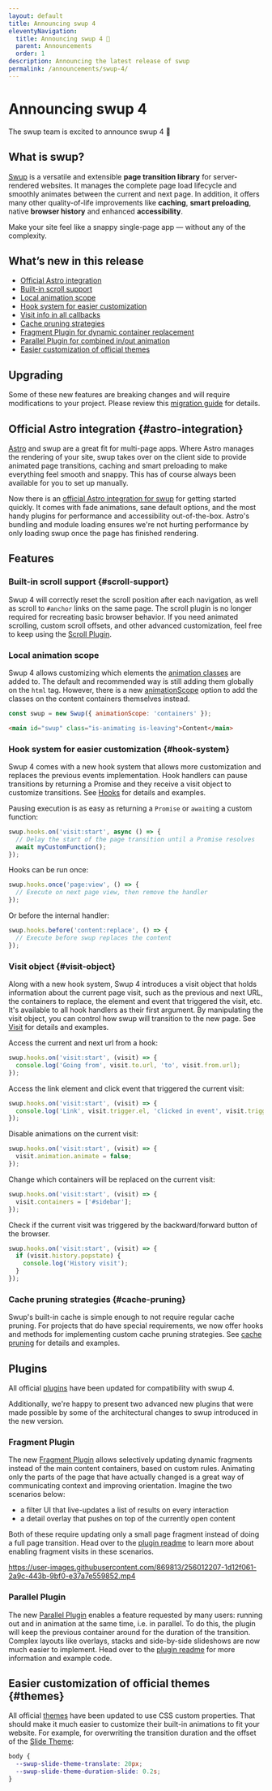 ```yaml
---
layout: default
title: Announcing swup 4
eleventyNavigation:
  title: Announcing swup 4 🎉
  parent: Announcements
  order: 1
description: Announcing the latest release of swup
permalink: /announcements/swup-4/
---
```


# Announcing swup 4

The swup team is excited to announce swup 4 🎉

## What is swup?

[Swup](https://swup.js.org/) is a versatile and extensible **page transition library** for server-rendered websites.
It manages the complete page load lifecycle and smoothly animates between the current and next
page. In addition, it offers many other quality-of-life improvements like **caching**, **smart preloading**,
native **browser history** and enhanced **accessibility**.

Make your site feel like a snappy single-page app — without any of the complexity.

## What’s new in this release

- [Official Astro integration](#astro-integration)
- [Built-in scroll support](#scroll-support)
- [Local animation scope](#local-animation-scope)
- [Hook system for easier customization](#hook-system)
- [Visit info in all callbacks](#visit-object)
- [Cache pruning strategies](#cache-pruning)
- [Fragment Plugin for dynamic container replacement](#fragment-plugin)
- [Parallel Plugin for combined in/out animation](#parallel-plugin)
- [Easier customization of official themes](#themes)

## Upgrading

Some of these new features are breaking changes and will require modifications to your project.
Please review this [migration guide](/getting-started/upgrading) for details.

## Official Astro integration {#astro-integration}

[Astro](https://astro.build/) and swup are a great fit for multi-page apps. Where Astro manages the
rendering of your site, swup takes over on the client side to provide animated page transitions,
caching and smart preloading to make everything feel smooth and snappy. This has of course always
been available for you to set up manually.

Now there is an [official Astro integration for swup](https://github.com/swup/astro) for getting
started quickly. It comes with fade animations, sane default options, and the most handy plugins
for performance and accessibility out-of-the-box. Astro's bundling and module loading ensures we're
not hurting performance by only loading swup once the page has finished rendering.

## Features

### Built-in scroll support {#scroll-support}

Swup 4 will correctly reset the scroll position after each navigation, as well as scroll to `#anchor`
links on the same page. The scroll plugin is no longer required for recreating basic browser
behavior. If you need animated scrolling, custom scroll offsets, and other advanced customization,
feel free to keep using the [Scroll Plugin](/plugins/scroll-plugin/).

### Local animation scope

Swup 4 allows customizing which elements the [animation classes](/getting-started/how-it-works/#animation-classes)
are added to. The default and recommended way is still adding them globally on the `html` tag.
However, there is a new [animationScope](/options/#animation-scope) option to add the classes on
the content containers themselves instead.

```js
const swup = new Swup({ animationScope: 'containers' });
```

```html
<main id="swup" class="is-animating is-leaving">Content</main>
```

### Hook system for easier customization {#hook-system}

Swup 4 comes with a new hook system that allows more customization and replaces the previous events
implementation. Hook handlers can pause transitions by returning a Promise and they receive a
visit object to customize transitions. See [Hooks](/hooks/) for details and examples.

Pausing execution is as easy as returning a `Promise` or `await`ing a custom function:

```javascript
swup.hooks.on('visit:start', async () => {
  // Delay the start of the page transition until a Promise resolves
  await myCustomFunction();
});
```

Hooks can be run once:

```javascript
swup.hooks.once('page:view', () => {
  // Execute on next page view, then remove the handler
});
```

Or before the internal handler:

```javascript
swup.hooks.before('content:replace', () => {
  // Execute before swup replaces the content
});
```

### Visit object {#visit-object}

Along with a new hook system, Swup 4 introduces a visit object that holds information
about the current page visit, such as the previous and next URL, the containers to replace, the
element and event that triggered the visit, etc. It's available to all hook handlers as their
first argument. By manipulating the visit object, you can control how swup will transition to
the new page. See [Visit](/visit/) for details and examples.

Access the current and next url from a hook:

```javascript
swup.hooks.on('visit:start', (visit) => {
  console.log('Going from', visit.to.url, 'to', visit.from.url);
});
```

Access the link element and click event that triggered the current visit:

```javascript
swup.hooks.on('visit:start', (visit) => {
  console.log('Link', visit.trigger.el, 'clicked in event', visit.trigger.event);
});
```

Disable animations on the current visit:

```js
swup.hooks.on('visit:start', (visit) => {
  visit.animation.animate = false;
});
```

Change which containers will be replaced on the current visit:

```javascript
swup.hooks.on('visit:start', (visit) => {
  visit.containers = ['#sidebar'];
});
```

Check if the current visit was triggered by the backward/forward button of the browser.

```javascript
swup.hooks.on('visit:start', (visit) => {
  if (visit.history.popstate) {
    console.log('History visit');
  }
});
```

### Cache pruning strategies {#cache-pruning}

Swup's built-in cache is simple enough to not require regular cache pruning. For projects that do
have special requirements, we now offer hooks and methods for implementing custom cache pruning
strategies. See [cache pruning](/api/cache/#cache-pruning) for details and examples.

## Plugins

All official [plugins](/plugins/) have been updated for compatibility with swup 4.

Additionally, we're happy to present two advanced new plugins that were made possible by some of the
architectural changes to swup introduced in the new version.

### Fragment Plugin

The new [Fragment Plugin](/plugins/fragment-plugin/) allows selectively updating dynamic fragments
instead of the main content containers, based on custom rules. Animating only the parts of the page
that have actually changed is a great way of communicating context and improving orientation.
Imagine the two scenarios below:

- a filter UI that live-updates a list of results on every interaction
- a detail overlay that pushes on top of the currently open content

Both of these require updating only a small page fragment instead of doing a full page transition.
Head over to the [plugin readme](/plugins/fragment-plugin/) to learn more about enabling fragment
visits in these scenarios.

<div data-video data-screencast>

https://user-images.githubusercontent.com/869813/256012207-1d12f061-2a9c-443b-9bf0-e37a7e559852.mp4

</div>

### Parallel Plugin

The new [Parallel Plugin](/plugins/parallel-plugin/) enables a feature requested by many users:
running out and in animation at the same time, i.e. in parallel. To do this, the plugin will
keep the previous container around for the duration of the transition. Complex layouts like overlays,
stacks and side-by-side slideshows are now much easier to implement. Head over to the
[plugin readme](/plugins/parallel-plugin/) for more information and example code.

<!-- GIF of Parallel Plugin in action -->

## Easier customization of official themes {#themes}

All official [themes](/themes/) have been updated to use CSS custom properties. That should make it
much easier to customize their built-in animations to fit your website. For example, for overwriting
the transition duration and the offset of the [Slide Theme](/themes/slide-theme/):

```css
body {
  --swup-slide-theme-translate: 20px;
  --swup-slide-theme-duration-slide: 0.2s;
}
```
